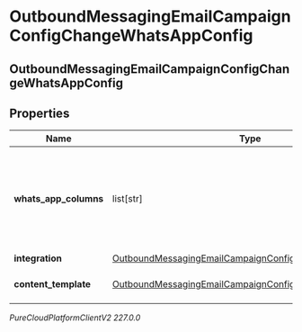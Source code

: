 # OutboundMessagingEmailCampaignConfigChangeWhatsAppConfig

## OutboundMessagingEmailCampaignConfigChangeWhatsAppConfig

## Properties

|Name | Type | Description | Notes|
|------------ | ------------- | ------------- | -------------|
| **whats_app_columns** | list[str] | The Contact List columns specifying the phone number to send a message to. | [optional] |
| **integration** | [OutboundMessagingEmailCampaignConfigChangeIntegrationRef](OutboundMessagingEmailCampaignConfigChangeIntegrationRef) |  | [optional] |
| **content_template** | [OutboundMessagingEmailCampaignConfigChangeResponseRef](OutboundMessagingEmailCampaignConfigChangeResponseRef) | A reference for a Response | [optional] |



_PureCloudPlatformClientV2 227.0.0_
